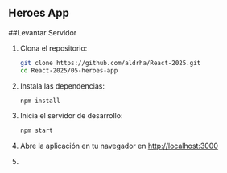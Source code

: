## Heroes App

##Levantar Servidor

1. Clona el repositorio:

   ```bash
   git clone https://github.com/aldrha/React-2025.git
   cd React-2025/05-heroes-app
   ```

2. Instala las dependencias:

   ```bash
   npm install
   ```

3. Inicia el servidor de desarrollo:

   ```bash
   npm start
   ```

4. Abre la aplicación en tu navegador en [http://localhost:3000](http://localhost:3000)
5.
